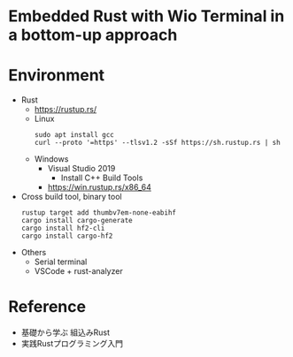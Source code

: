 # Embedded Rust with Wio Terminal in a bottom-up approach
# Environment
- Rust
    - https://rustup.rs/
    - Linux
        ```
        sudo apt install gcc
        curl --proto '=https' --tlsv1.2 -sSf https://sh.rustup.rs | sh
        ```
    - Windows
        - Visual Studio 2019
            - Install C++ Build Tools
        - https://win.rustup.rs/x86_64
- Cross build tool, binary tool
    ```
    rustup target add thumbv7em-none-eabihf
    cargo install cargo-generate
    cargo install hf2-cli
    cargo install cargo-hf2
    ```
- Others
    - Serial terminal
    - VSCode + rust-analyzer

# Reference
- 基礎から学ぶ 組込みRust
- 実践Rustプログラミング入門
